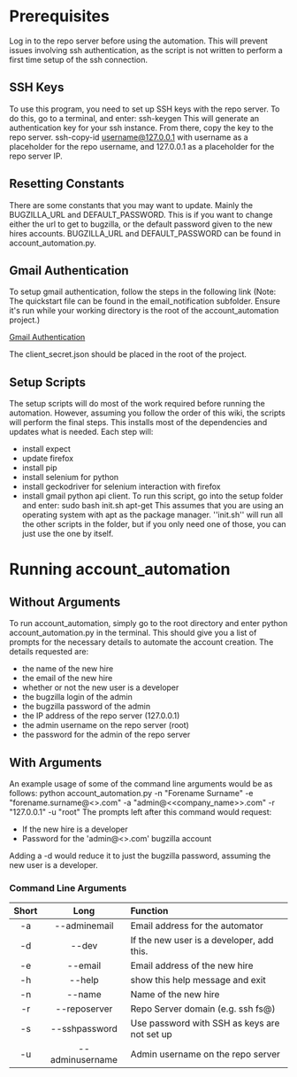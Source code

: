 # Prerequisites

Log in to the repo server before using the automation. This will prevent issues involving ssh authentication, 
as the script is not written to perform a first time setup of the ssh connection.
  
## SSH Keys
To use this program, you need to set up SSH keys with the repo server.
To do this, go to a terminal, and enter: 
 ssh-keygen
This will generate an authentication key for your ssh instance.
From there, copy the key to the repo server.
 ssh-copy-id username@127.0.0.1
with username as a placeholder for the repo username, 
and 127.0.0.1 as a placeholder for the repo server IP.
    
## Resetting Constants
There are some constants that you may want to update. Mainly the BUGZILLA_URL and 
DEFAULT_PASSWORD. This is if you want to change either the url to get to 
bugzilla, or the default password given to the new hires accounts. BUGZILLA_URL and
DEFAULT_PASSWORD can be found in account_automation.py.

## Gmail Authentication
To setup gmail authentication, follow the steps in the following link
(Note: The quickstart file can be found in the email_notification subfolder. Ensure it's 
run while your working directory is the root of the account_automation project.) 

 [Gmail Authentication](https://developers.google.com/gmail/api/quickstart/python) 
 
The client_secret.json should be placed in the root of the project. 
    
## Setup Scripts
The setup scripts will do most of the work required before running the
automation. However, assuming you follow the order of this wiki, the scripts will perform the final steps.
This installs most of the dependencies and updates what is needed.
Each step will: 
 - install expect
 - update firefox
 - install pip
 - install selenium for python
 - install geckodriver for selenium interaction with firefox
 - install gmail python api client.
To run this script, go into the setup folder and enter:
 sudo bash init.sh apt-get
This assumes that you are using an operating system with apt as the package manager. ''init.sh''
will run all the other scripts in the folder, but if you only need one of those, you can just use
the one by itself.

# Running account_automation

## Without Arguments

To run account_automation, simply go to the root directory and enter 
 python account_automation.py
in the terminal. This should give you a list of prompts for
the necessary details to automate the account creation. 
The details requested are: 
 - the name of the new hire
 - the email of the new hire
 - whether or not the new user is a developer
 - the bugzilla login of the admin 
 - the bugzilla password of the admin
 - the IP address of the repo server (127.0.0.1)
 - the admin username on the repo server (root)
 - the password for the admin of the repo server

## With Arguments

An example usage of some of the command line arguments would be as follows:
 python account_automation.py -n "Forename Surname" -e "forename.surname@<<company-name>>.com" -a "admin@<<company_name>>.com" -r "127.0.0.1" -u "root"
The prompts left after this command would request:
 - If the new hire is a developer
 - Password for the 'admin@<<company-name>>.com' bugzilla account
 
Adding a -d would reduce it to just the bugzilla password, assuming the new user is a developer.


### Command Line Arguments
|Short |Long            |Function                                       |
|:----:|:--------------:|:----------------------------------------------|
|-a    |--adminemail    |Email address for the automator                |
|-d    |--dev           |If the new user is a developer, add this.      |
|-e    |--email         |Email address of the new hire                  |
|-h    |--help          |show this help message and exit                |
|-n    |--name          |Name of the new hire                           |
|-r    |--reposerver    |Repo Server domain (e.g. ssh fs@<reposerver>)  |
|-s    |--sshpassword   |Use password with SSH as keys are not set up   |
|-u    |--adminusername |Admin username on the repo server              |

